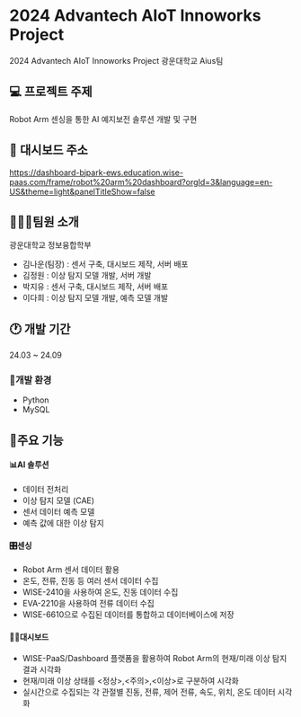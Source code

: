 # 2024 Advantech AIoT Innoworks Project 
2024 Advantech AIoT Innoworks Project 광운대학교 Aius팀

##  💻 프로젝트 주제
Robot Arm 센싱을 통한 AI 예지보전 솔루션 개발 및 구현

## 🔗 대시보드 주소
https://dashboard-bjpark-ews.education.wise-paas.com/frame/robot%20arm%20dashboard?orgId=3&language=en-US&theme=light&panelTitleShow=false

## 🧑‍🤝‍🧑팀원 소개
광운대학교 정보융합학부
- 김나운(팀장) : 센서 구축, 대시보드 제작, 서버 배포
- 김정원 : 이상 탐지 모델 개발, 서버 개발
- 박지유 : 센서 구축, 대시보드 제작, 서버 배포
- 이다희 : 이상 탐지 모델 개발, 예측 모델 개발

## 🕐 개발 기간
24.03 ~ 24.09

### 🧰개발 환경
- Python
- MySQL

## 📍주요 기능
#### 📊AI 솔루션
- 데이터 전처리
- 이상 탐지 모델 (CAE)
- 센서 데이터 예측 모델
- 예측 값에 대한 이상 탐지

#### 🎛️센싱
- Robot Arm 센서 데이터 활용
- 온도, 전류, 진동 등 여러 센서 데이터 수집
- WISE-2410을 사용하여 온도, 진동 데이터 수집
- EVA-2210을 사용하여 전류 데이터 수집
- WISE-6610으로 수집된 데이터를 통합하고 데이터베이스에 저장
  
#### 🧑‍🔧대시보드
- WISE-PaaS/Dashboard 플랫폼을 활용하여 Robot Arm의 현재/미래 이상 탐지 결과 시각화
- 현재/미래 이상 상태를 <정상>,<주의>,<이상>로 구분하여 시각화
- 실시간으로 수집되는 각 관절별 진동, 전류, 제어 전류, 속도, 위치, 온도 데이터 시각화
